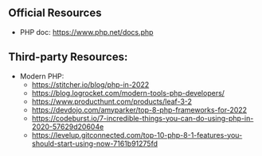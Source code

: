 ## Official Resources
- PHP doc: https://www.php.net/docs.php


## Third-party Resources:

- Modern PHP:
    - https://stitcher.io/blog/php-in-2022
    - https://blog.logrocket.com/modern-tools-php-developers/
    - https://www.producthunt.com/products/leaf-3-2
    - https://devdojo.com/amyparker/top-8-php-frameworks-for-2022
    - https://codeburst.io/7-incredible-things-you-can-do-using-php-in-2020-57629d20604e
    - https://levelup.gitconnected.com/top-10-php-8-1-features-you-should-start-using-now-7161b91275fd
    